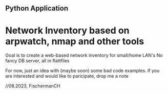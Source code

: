## Python Application
# Network Inventory based on arpwatch, nmap and other tools

Goal is to create a web-based network inventory for small/home LAN's
No fancy DB server, all in flattfiles

For now, just an idea with (maybe soon) some bad code examples.
If you are interested and would like to paricipate, drop me a note 

//08.2023, FischermanCH